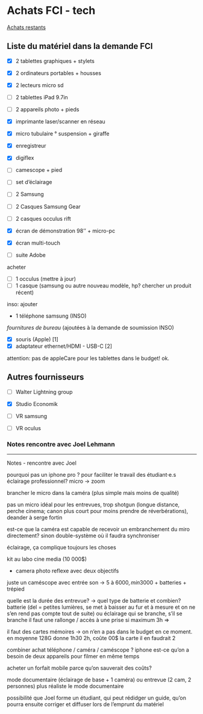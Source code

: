 # Achats FCI - tech

[Achats restants](https://docs.google.com/spreadsheets/d/1N35S7dw5ynTWNE8iaa0gSJIZjK7P65E2BkL7WZJA3Fc/edit?usp=sharing)

## Liste du matériel dans la demande FCI

- [x] 2 tablettes graphiques + stylets
- [x] 2 ordinateurs portables + housses
- [x] 2 lecteurs micro sd 
- [ ] 2 tablettes iPad 9.7in
- [ ] 2 appareils photo + pieds
- [x] imprimante laser/scanner en réseau
- [x] micro tubulaire ° suspension + giraffe
- [x] enregistreur
- [x] digiflex
- [ ] camescope + pied
- [ ] set d’éclairage
- [ ] 2 Samsung 
- [ ] 2 Casques Samsung Gear
- [ ] 2 casques occulus rift
- [x] écran de démonstration 98’’ + micro-pc
- [x] écran multi-touch
- [ ] suite Adobe


acheter

- [ ] 1 occulus (mettre à jour)
- [ ] 1 casque (samsung ou autre nouveau modèle, hp? chercher un produit récent)

inso: ajouter
- 1 téléphone samsung (INSO)

*fournitures de bureau* (ajoutées à la demande de soumission INSO)

- [x] souris (Apple) [1]
- [x] adaptateur ethernet/HDMI - USB-C [2]

attention: pas de appleCare pour les tablettes dans le budget! ok.



## Autres fournisseurs

- [ ] Walter Lightning group
- [x] Studio Economik
- [ ] VR samsung
- [ ] VR oculus



### Notes rencontre avec Joel Lehmann

---

Notes - rencontre avec Joel

pourquoi pas un iphone pro ? pour faciliter le travail des étudiant·e.s
éclairage professionnel? 
micro → zoom

brancher le micro dans la caméra (plus simple mais moins de qualité)

pas un micro idéal pour les entrevues, trop shotgun (longue distance, perche cinema; canon plus court pour moins prendre de réverbérations), deander à serge fortin

est-ce que la caméra est capable de recevoir un embranchement du miro directement? sinon double-système où il faudra synchroniser

éclairage, ça complique toujours les choses


kit au labo cine media (10 000$)

- camera photo reflexe avec deux objectifs


juste un caméscope avec entrée son → 5 à 6000$, min 3000$ + batteries + trépied

quelle est la durée des entrevue? → quel type de batterie et combien? 
batterie (del = petites lumières, se met à baisser au fur et à mesure et on ne s’en rend pas compte tout de suite) ou éclairage qui se branche, s’il se branche il faut une rallonge / accès à une prise
si maximum 3h => 


il faut des cartes mémoires → on n’en a pas dans le budget en ce moment. en moyenne 128G donne 1h30 2h, coûte 00$ la carte il en faudrait 2

combiner achat téléphone / caméra / caméscope ? iphone 
est-ce qu’on a besoin de deux appareils pour filmer en même temps

acheter un forfait mobile parce qu’on sauverait des coûts? 

mode documentaire (éclairage de base + 1 caméra) ou entrevue (2 cam, 2 personnes)
plus réaliste le mode documentaire

possibilité que Joel forme un étudiant, qui peut rédidger un guide, qu’on pourra ensuite corriger et diffuser lors de l’emprunt du matériel
